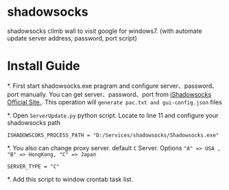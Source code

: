 # shadowsocks
shadowsocks climb wall to visit google for windows7. (with automate update server address, password, port script)

# Install Guide

*. First start shadowsocks.exe pragram and configure server、password、port manually. You can get server、password、port from [iShadowsocks Official Site.](http://www.ishadowsocks.com/). This operation will `generate pac.txt and gui-config.json` files

*. Open `ServerUpdate.py` python script. Locate to line 11 and configure your shadowsocks path  

    ISHADOWSCOKS_PROCESS_PATH = "D:/Services/shadowsocks/Shadowsocks.exe"
*. You also can change proxy server. default `C` Server. Options `"A" => USA , "B" => HongKong, "C" => Japan`

    SERVER_TYPE = "C"

*. Add this script to window crontab task list.

